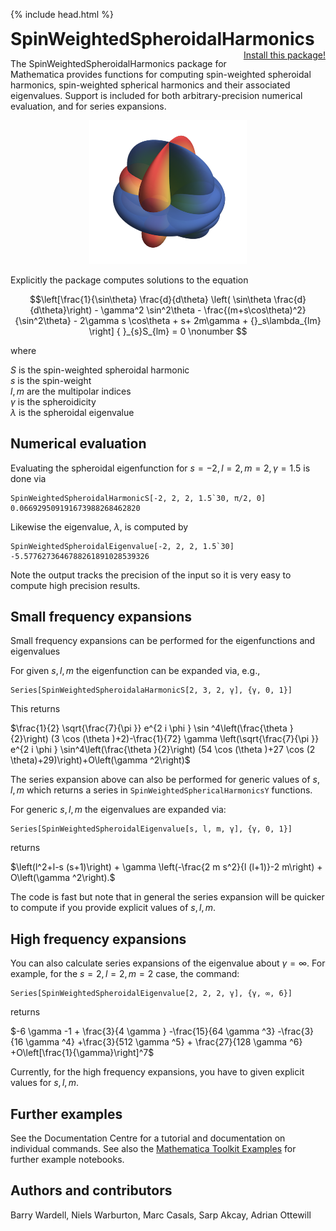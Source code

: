 {% include head.html %}

<p>
 <h1 style="display:inline">SpinWeightedSpheroidalHarmonics</h1> <span style="float:right;"><a href="https://bhptoolkit.org/mathematica-install.html" class = "code_btn">Install this package!</a></span>
</p>

The SpinWeightedSpheroidalHarmonics package for Mathematica provides functions for computing
spin-weighted spheroidal harmonics, spin-weighted spherical harmonics and their associated eigenvalues.
Support is included for both arbitrary-precision numerical evaluation, and for series expansions.

<p align="center"><img width="50%" src="swsh.png" alt="S(s=-2, l=2, gamma=1.9)"/></p>

Explicitly the package computes solutions to the equation

$$\left[\frac{1}{\sin\theta} \frac{d}{d\theta} \left( \sin\theta \frac{d}{d\theta}\right) - \gamma^2 \sin^2\theta - \frac{(m+s\cos\theta)^2}{\sin^2\theta} - 2\gamma s \cos\theta + s+ 2m\gamma + {}_s\lambda_{lm} \right] { }_{s}S_{lm} = 0 \nonumber $$

where

$S$ is the spin-weighted spheroidal harmonic  
$s$ is the spin-weight  
$l,m$ are the multipolar indices  
$\gamma$ is the spheroidicity   
$\lambda$ is the spheroidal eigenvalue

## Numerical evaluation

Evaluating the spheroidal eigenfunction for $s=-2,l=2,m=2,\gamma=1.5$ is done via

```
SpinWeightedSpheroidalHarmonicS[-2, 2, 2, 1.5`30, π/2, 0]
0.066929509191673988268462820
```

Likewise the eigenvalue, $\lambda$, is computed by

```
SpinWeightedSpheroidalEigenvalue[-2, 2, 2, 1.5`30]
-5.5776273646788261891028539326
```

Note the output tracks the precision of the input so it is very easy to compute high precision results.

## Small frequency expansions

Small frequency expansions can be performed for the eigenfunctions and eigenvalues

For given $s,l,m$ the eigenfunction can be expanded via, e.g.,

```
Series[SpinWeightedSpheroidalaHarmonicS[2, 3, 2, γ], {γ, 0, 1}]
```

This returns

$\frac{1}{2} \sqrt{\frac{7}{\pi }} e^{2 i \phi } \sin ^4\left(\frac{\theta }{2}\right) (3 \cos (\theta )+2)-\frac{1}{72} \gamma \left(\sqrt{\frac{7}{\pi }} e^{2 i \phi } \sin^4\left(\frac{\theta }{2}\right) (54 \cos (\theta )+27 \cos (2 \theta)+29)\right)+O\left(\gamma ^2\right)$
  
The series expansion above can also be performed for generic values of $s,l,m$ which returns a series in `SpinWeightedSphericalHarmonicsY` functions.

For generic $s,l,m$ the eigenvalues are expanded via:
```
Series[SpinWeightedSpheroidalEigenvalue[s, l, m, γ], {γ, 0, 1}]
```

returns

$\left(l^2+l-s (s+1)\right) + \gamma  \left(-\frac{2 m s^2}{l (l+1)}-2 m\right) + O\left(\gamma ^2\right).$

The code is fast but note that in general the series expansion will be quicker to compute if you provide explicit values of $s,l,m$.

## High frequency expansions

You can also calculate series expansions of the eigenvalue about $\gamma = \infty$. For example, for the $s=2,l=2,m=2$ case, the command:
```
Series[SpinWeightedSpheroidalEigenvalue[2, 2, 2, γ], {γ, ∞, 6}]
```
returns  

$-6 \gamma  -1 + \frac{3}{4 \gamma } -\frac{15}{64 \gamma ^3} -\frac{3}{16 \gamma ^4} +\frac{3}{512 \gamma ^5} + \frac{27}{128 \gamma ^6} +O\left[\frac{1}{\gamma}\right]^7$

Currently, for the high frequency expansions, you have to given explicit values for $s,l,m$.

## Further examples

See the Documentation Centre for a tutorial and documentation on individual commands. See also the [Mathematica Toolkit Examples](https://github.com/BlackHolePerturbationToolkit/MathematicaToolkitExamples) for further example notebooks.

## Authors and contributors

Barry Wardell, Niels Warburton, Marc Casals, Sarp Akcay, Adrian Ottewill